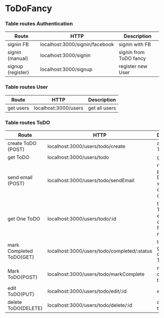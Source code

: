 # ToDoFancy

### Table routes Authentication

Route | HTTP | Description
---|---|---
signin FB | localhost:3000/signin/facebook | signin with FB
signin (manual) | localhost:3000/signin | signin from ToDO fancy
signup (register) | localhost:3000/signup | register new User

### Table routes User

Route | HTTP | Description
---|---|---
get users | localhost:3000/users | get all users

### Table routes ToDO

Route | HTTP | Description
---|---|---
create ToDO (POST) | localhost:3000/users/todo/create | add new ToDO
get ToDO | localhost:3000/users/todo | get all todo
send email (POST) | localhost:3000/users/todo/sendEmail | reminder if planning Date same with current date
get One ToDO | localhost:3000/users/todo/:id | this find ToDO for edit dinamic if form one of not fill
mark Completed ToDO(GET) | localhost:3000/users/todo/completed/:status |this for grouping display ToDO
Mark ToDO(POST) | localhost:3000/users/todo/markComplete | mark completed toDO
edit ToDO(PUT) | localhost:3000/users/todo/edit/:id | edit toDO
delete ToDO(DELETE) | localhost:3000/users/todo/delete/:id | deleted toDO
